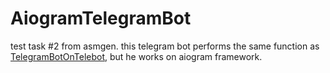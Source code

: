 # AiogramTelegramBot
test task #2 from asmgen.
this telegram bot performs the same function as [TelegramBotOnTelebot](https://github.com/threebaddots/TelegramBotOnTelebot), but he works on aiogram framework.

